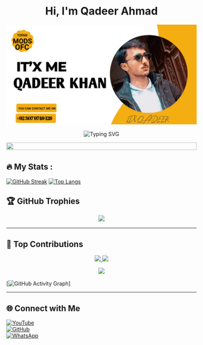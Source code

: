 <h1 align="center">Hi, I'm Qadeer Ahmad</h1>

<p align="center">
  <img src="https://raw.githubusercontent.com/Qadeer-Xtech/Qadeer-Xtech/main/banner.png" alt="QADEER-XTECH Banner" />
</p>

<p align="center">
  <img src="https://readme-typing-svg.demolab.com?font=Fira+Code&duration=3000&pause=1000&center=true&vCenter=true&width=435&lines=Full-Stack+Developer;Open+Source+Contributor;Creative+Designer;Tech+Enthusiast" alt="Typing SVG" />
</p>


<img src="https://i.imgur.com/dBaSKWF.gif" height="20" width="100%">


## :fire: My Stats :

<a href="https://git.io/streak-stats"><img src="https://github-readme-streak-stats.herokuapp.com?user=Qadeer-Xtech&theme=dark" alt="GitHub Streak" /></a>
[![Top Langs](https://github-readme-stats.vercel.app/api/top-langs/?username=Qadeer-Xtech&layout=compact&theme=vision-friendly-dark)](https://github.com/Qadeer-Xtech/github-readme-stats)



## 🏆 GitHub Trophies  
<p align="center">
  <img src="https://github-profile-trophy.vercel.app/?username=Qadeer-Xtech&theme=radical">
</p>

---

## 🚀 Top Contributions  

<p align="center">
  <a href="https://github.com/Qadeer-Xtech">
    <img src="https://github-profile-summary-cards.vercel.app/api/cards/repos-per-language?username=Qadeer-Xtech&theme=radical">
  </a>
  <a href="https://github.com/Qadeer-bhai">
    <img src="https://github-profile-summary-cards.vercel.app/api/cards/most-commit-language?username=Qadeer-Xtech&theme=radical">
  </a>
</p>

<p align="center">
  <a href="https://github.com/Qadeer-bhai">
    <img src="https://github-profile-summary-cards.vercel.app/api/cards/profile-details?username=Qadeer-Xtech&theme=radical">
  </a>
</p>


[![GitHub Activity Graph](https://github-readme-activity-graph.vercel.app/graph?username=Qadeer-Xtech&bg_color=000000&color=9e4c98&line=9e4c98&point=403d3d&area=true&hide_border=true)]

---

## 🌐 Connect with Me  
[![YouTube](https://img.shields.io/badge/YouTube-red?style=flat-square&logo=youtube)](https://www.youtube.com/@tofanmods7)  
[![GitHub](https://img.shields.io/badge/GitHub-black?style=flat-square&logo=github&logoColor=white)](https://github.com/Qadeer-Xtech)  
[![WhatsApp](https://img.shields.io/badge/WhatsApp-25D366?style=flat-square&logo=whatsapp&logoColor=white)](https://wa.me/923079749129)  
